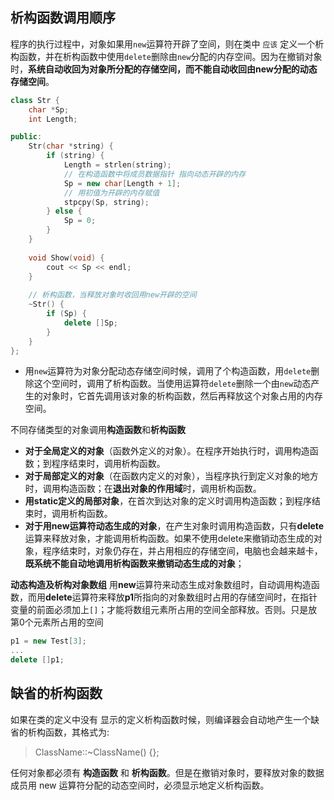 ## 析构函数调用顺序

程序的执行过程中，对象如果用`new`运算符开辟了空间，则在类中 `应该` 定义一个析构函数，并在析构函数中使用`delete`删除由`new`分配的内存空间。因为在撤销对象时，**系统自动收回为对象所分配的存储空间，而不能自动收回由new分配的动态存储空间**。


```c++
class Str {
    char *Sp;
    int Length;

public:
    Str(char *string) {
        if (string) {
            Length = strlen(string);
            // 在构造函数中将成员数据指针 指向动态开辟的内存
            Sp = new char[Length + 1];
            // 用初值为开辟的内存赋值
            stpcpy(Sp, string);
        } else {
            Sp = 0;
        }
    }
    
    void Show(void) {
        cout << Sp << endl;
    }
    
    // 析构函数，当释放对象时收回用new开辟的空间
    ~Str() {
        if (Sp) {
            delete []Sp;
        }
    }
};

```

+ 用`new`运算符为对象分配动态存储空间时候，调用了个构造函数，用`delete`删除这个空间时，调用了析构函数。当使用运算符`delete`删除一个由`new`动态产生的对象时，它首先调用该对象的析构函数，然后再释放这个对象占用的内存空间。


不同存储类型的对象调用**构造函数**和**析构函数**
+ **对于全局定义的对象**（函数外定义的对象）。在程序开始执行时，调用构造函数；到程序结束时，调用析构函数。
+ **对于局部定义的对象**（在函数内定义的对象），当程序执行到定义对象的地方时，调用构造函数；在**退出对象的作用域**时，调用析构函数。
+ **用static定义的局部对象**，在首次到达对象的定义时调用构造函数；到程序结束时，调用析构函数。
+ **对于用new运算符动态生成的对象**，在产生对象时调用构造函数，只有**delete**运算来释放对象，才能调用析构函数。如果不使用delete来撤销动态生成的对象，程序结束时，对象仍存在，并占用相应的存储空间，电脑也会越来越卡，**既系统不能自动地调用析构函数来撤销动态生成的对象**；


**动态构造及析构对象数组**
用**new**运算符来动态生成对象数组时，自动调用构造函数，而用**delete**运算符来释放**p1**所指向的对象数组时占用的存储空间时，在指针变量的前面必须加上`[]`；才能将数组元素所占用的空间全部释放。否则。只是放第0个元素所占用的空间

```c++
p1 = new Test[3];
...
delete []p1;
```

## 缺省的析构函数
如果在类的定义中没有 显示的定义析构函数时候，则编译器会自动地产生一个缺省的析构函数，其格式为:
> ClassName::~ClassName() {};
 
任何对象都必须有 **构造函数** 和 **析构函数**。但是在撤销对象时，要释放对象的数据成员用 new 运算符分配的动态空间时，必须显示地定义析构函数。